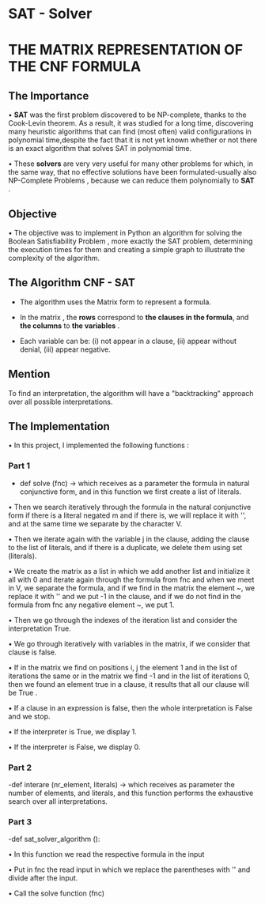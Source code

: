 # SAT - Solver  
# THE MATRIX REPRESENTATION OF THE CNF FORMULA

## The Importance

• **SAT** was the first problem discovered to be NP-complete, thanks to the Cook-Levin theorem.
  As a result, it was studied for a long time, discovering many heuristic algorithms that can find (most often) valid configurations in polynomial time,despite the fact that it is not yet known whether or not there is an exact algorithm that solves SAT in polynomial time.

• These **solvers** are very very useful for many other problems for which, in the same way, that no effective solutions have been formulated-usually also NP-Complete Problems , because we can reduce them polynomially to **SAT** .

## Objective

• The objective was to implement in Python an algorithm for solving the Boolean Satisfiability Problem , more exactly the SAT problem, determining the execution times for them and creating a simple graph to illustrate the complexity of the algorithm.

## The Algorithm CNF - SAT

- The algorithm uses the Matrix form to represent a formula.
- In the matrix , the **rows** correspond to **the clauses in the formula**, and **the columns** to **the variables** .

- Each variable can be:
  (i)   not appear in a clause,
  (ii)  appear without denial,
  (iii) appear negative.
 
## Mention

To find an interpretation, the algorithm will have a "backtracking" approach over all possible interpretations.

## The Implementation

• In this project, I implemented the following functions :

### Part 1

- def solve (fnc) -> which receives as a parameter the formula in natural conjunctive form, and in this function we first create a list of literals.

• Then we search iteratively through the formula in the natural conjunctive form if there is a literal negated m and if there is, we will replace it with '', and at the same time we separate by the character V.

• Then we iterate again with the variable j in the clause, adding the clause to the list of literals, and if there is a duplicate, we delete them using set (literals).

• We create the matrix as a list in which we add another list and initialize it all with 0 and iterate again through the formula from fnc and when we meet in V, we separate the formula, and if we find in the matrix the element ~, we replace it with '' and we put -1 in the clause, and if we do not find in the formula from fnc any negative element ~, we put 1.

• Then we go through the indexes of the iteration list and consider the interpretation True.

• We go through iteratively with variables in the matrix, if we consider that clause is false.

• If in the matrix we find on positions i, j the element 1 and in the list of iterations the same or in the matrix we find -1 and in the list of iterations 0, then we found an element true in a clause, it results that all our clause will be True .

• If a clause in an expression is false, then the whole interpretation is False and we stop.

• If the interpreter is True, we display 1.

• If the interpreter is False, we display 0.

### Part 2

-def interare (nr_element, literals) -> which receives as parameter the number of elements, and literals, and this function performs the exhaustive search over all interpretations.

### Part 3

-def sat_solver_algorithm ():

  • In this function we read the respective formula in the input
  
  • Put in fnc the read input in which we replace the parentheses with '' and divide after the input.
  
  • Call the solve function (fnc)
